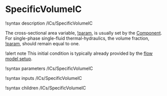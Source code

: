 # SpecificVolumeIC

!syntax description /ICs/SpecificVolumeIC

The cross-sectional area variable, [!param](/ICs/SpecificVolumeIC/A), is usually set by the [Component](syntax/Components/index.md).
For single-phase single-fluid thermal-hydraulics, the volume fraction, [!param](/ICs/SpecificVolumeIC/alpha), should remain
equal to one.

!alert note
This initial condition is typically already provided by the [flow model setup](syntax/FlowModelSetup/index.md).

!syntax parameters /ICs/SpecificVolumeIC

!syntax inputs /ICs/SpecificVolumeIC

!syntax children /ICs/SpecificVolumeIC
